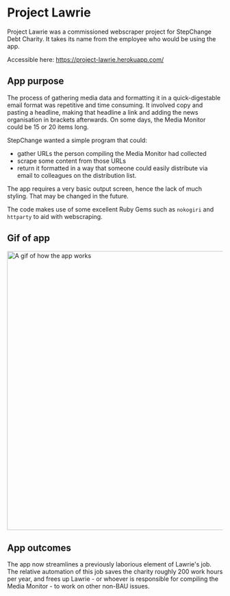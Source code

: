 # Project Lawrie

Project Lawrie was a commissioned webscraper project for StepChange Debt Charity. It takes its name from the employee who would be using the app.

Accessible here: https://project-lawrie.herokuapp.com/

## App purpose

The process of gathering media data and formatting it in a quick-digestable email format was repetitive and time consuming. It involved copy and pasting a headline, making that headline a link and adding the news organisation in brackets afterwards. On some days, the Media Monitor could be 15 or 20 items long.

StepChange wanted a simple program that could: 

- gather URLs the person compiling the Media Monitor had collected 
- scrape some content from those URLs 
- return it formatted in a way that someone could easily distribute via email to colleagues on the distribution list.

The app requires a very basic output screen, hence the lack of much styling. That may be changed in the future.

The code makes use of some excellent Ruby Gems such as `nokogiri` and `httparty` to aid with webscraping. 

## Gif of app

<img src="https://im5.ezgif.com/tmp/ezgif-5-5f39a988f0.gif" alt="A gif of how the app works" width="650px"  />

## App outcomes

The app now streamlines a previously laborious element of Lawrie's job. The relative automation of this job saves the charity roughly 200 work hours per year, and frees up Lawrie - or whoever is responsible for compiling the Media Monitor - to work on other non-BAU issues.
